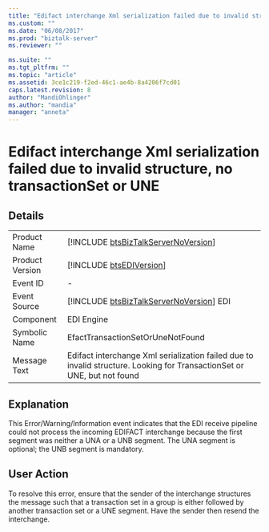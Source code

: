 ```yaml
---
title: "Edifact interchange Xml serialization failed due to invalid structure, no transactionSet or UNE | Microsoft Docs"
ms.custom: ""
ms.date: "06/08/2017"
ms.prod: "biztalk-server"
ms.reviewer: ""

ms.suite: ""
ms.tgt_pltfrm: ""
ms.topic: "article"
ms.assetid: 3ce1c219-f2ed-46c1-ae4b-8a4206f7cd01
caps.latest.revision: 8
author: "MandiOhlinger"
ms.author: "mandia"
manager: "anneta"
---
```

# Edifact interchange Xml serialization failed due to invalid structure, no transactionSet or UNE
## Details  
  
|                 |                                                                                                                         |
|-----------------|-------------------------------------------------------------------------------------------------------------------------|
|  Product Name   |                   [!INCLUDE [btsBizTalkServerNoVersion](../includes/btsbiztalkservernoversion-md.md)]                   |
| Product Version |                               [!INCLUDE [btsEDIVersion](../includes/btsediversion-md.md)]                               |
|    Event ID     |                                                            -                                                            |
|  Event Source   |                 [!INCLUDE [btsBizTalkServerNoVersion](../includes/btsbiztalkservernoversion-md.md)] EDI                 |
|    Component    |                                                       EDI Engine                                                        |
|  Symbolic Name  |                                            EfactTransactionSetOrUneNotFound                                             |
|  Message Text   | Edifact interchange Xml serialization failed due to invalid structure. Looking for TransactionSet or UNE, but not found |
  
## Explanation  
 This Error/Warning/Information event indicates that the EDI receive pipeline could not process the incoming EDIFACT interchange because the first segment was neither a UNA or a UNB segment. The UNA segment is optional; the UNB segment is mandatory.  
  
## User Action  
 To resolve this error, ensure that the sender of the interchange structures the message such that a transaction set in a group is either followed by another transaction set or a UNE segment. Have the sender then resend the interchange.